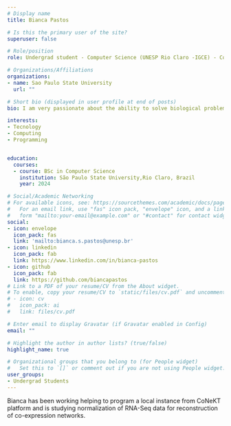 ```yaml
---
# Display name
title: Bianca Pastos

# Is this the primary user of the site?
superuser: false

# Role/position
role: Undergrad student - Computer Science (UNESP Rio Claro -IGCE) - Conekt Bioenergy

# Organizations/Affiliations
organizations:
- name: Sao Paulo State University 
  url: ""

# Short bio (displayed in user profile at end of posts)
bio: I am very passionate about the ability to solve biological problems with bioinformatics.

interests:
- Tecnology
- Computing
- Programming


education:
  courses:
  - course: BSc in Computer Science
    institution: São Paulo State University,Rio Claro, Brazil
    year: 2024

# Social/Academic Networking
# For available icons, see: https://sourcethemes.com/academic/docs/page-builder/#icons
#   For an email link, use "fas" icon pack, "envelope" icon, and a link in the
#   form "mailto:your-email@example.com" or "#contact" for contact widget.
social:
- icon: envelope
  icon_pack: fas
  link: 'mailto:bianca.s.pastos@unesp.br'
- icon: linkedin
  icon_pack: fab
  link: https://www.linkedin.com/in/bianca-pastos
- icon: github
  icon_pack: fab
  link: https://github.com/biancapastos
# Link to a PDF of your resume/CV from the About widget.
# To enable, copy your resume/CV to `static/files/cv.pdf` and uncomment the lines below.
# - icon: cv
#   icon_pack: ai
#   link: files/cv.pdf

# Enter email to display Gravatar (if Gravatar enabled in Config)
email: ""

# Highlight the author in author lists? (true/false)
highlight_name: true

# Organizational groups that you belong to (for People widget)
#   Set this to `[]` or comment out if you are not using People widget.
user_groups:
- Undergrad Students
---
```


Bianca has been working helping to program a local instance from CoNeKT platform and is studying normalization of RNA-Seq data for reconstruction of co-expression networks.
